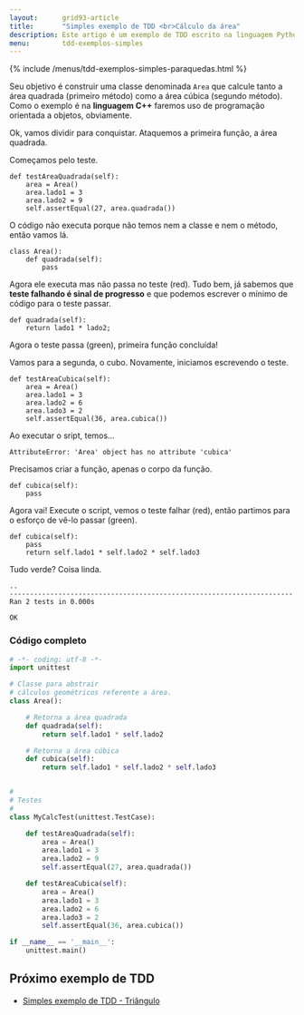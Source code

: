 ```yaml
---
layout:      grid93-article
title:       "Simples exemplo de TDD <br>Cálculo da área"
description: Este artigo é um exemplo de TDD escrito na linguagem Python <br>que tem como objetivo criar uma classe para representar <br>a área (geometria)
menu:        tdd-exemplos-simples
---
```


{% include /menus/tdd-exemplos-simples-paraquedas.html %}

Seu objetivo é construir uma classe denominada `Area` que calcule tanto a área quadrada (primeiro método) como a
área cúbica (segundo método). Como o exemplo é na __linguagem C++__ faremos uso de programação orientada a objetos, 
obviamente.

Ok, vamos dividir para conquistar. Ataquemos a primeira função, a área quadrada.

Começamos pelo teste.

    def testAreaQuadrada(self):
        area = Area()
        area.lado1 = 3
        area.lado2 = 9
        self.assertEqual(27, area.quadrada())

O código não executa porque não temos nem a classe e nem o método, então vamos lá.

    class Area():
        def quadrada(self):
            pass

Agora ele executa mas não passa no teste (red). Tudo bem, já sabemos que __teste falhando é sinal de progresso__ e que
podemos escrever o mínimo de código para o teste passar.

    def quadrada(self):
        return lado1 * lado2;

Agora o teste passa (green), primeira função concluída!

Vamos para a segunda, o cubo. Novamente, iniciamos escrevendo o teste.

    def testAreaCubica(self):
        area = Area()
        area.lado1 = 3
        area.lado2 = 6
        area.lado3 = 2
        self.assertEqual(36, area.cubica())

Ao executar o sript, temos...

    AttributeError: 'Area' object has no attribute 'cubica'


Precisamos criar a função, apenas o corpo da função.

    def cubica(self):
        pass

Agora vai! Execute o script, vemos o teste falhar (red), então partimos para o esforço de vê-lo passar (green).
    
    def cubica(self):
        pass
        return self.lado1 * self.lado2 * self.lado3



Tudo verde? Coisa linda.

    ..
    ----------------------------------------------------------------------
    Ran 2 tests in 0.000s

    OK



### Código completo

```python
# -*- coding: utf-8 -*-
import unittest

# Classe para abstrair
# cálculos geométricos referente a área.
class Area():

    # Retorna a área quadrada
    def quadrada(self):
        return self.lado1 * self.lado2

    # Retorna a área cúbica
    def cubica(self):
        return self.lado1 * self.lado2 * self.lado3


#
# Testes
#
class MyCalcTest(unittest.TestCase):

    def testAreaQuadrada(self):
        area = Area()
        area.lado1 = 3
        area.lado2 = 9
        self.assertEqual(27, area.quadrada())

    def testAreaCubica(self):
        area = Area()
        area.lado1 = 3
        area.lado2 = 6
        area.lado3 = 2
        self.assertEqual(36, area.cubica())

if __name__ == '__main__':
    unittest.main()
```



Próximo exemplo de TDD
---

- [Simples exemplo de TDD - Triângulo](/tdd/exemplo-tdd-triangulo/)
